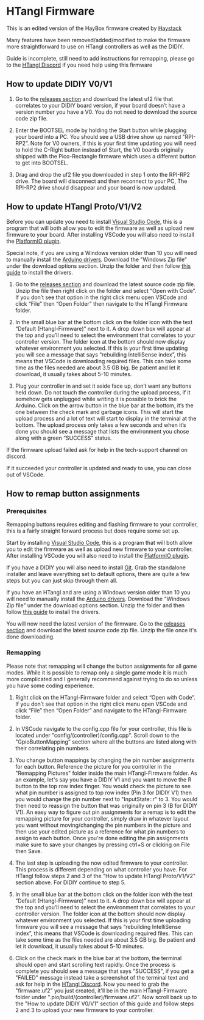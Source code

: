 # HTangl Firmware

This is an edited version of the HayBox firmware created by [Haystack](https://github.com/JonnyHaystack)

Many features have been removed/added/modified to make the firmware more straightforward to use on HTangl controllers as well as the DIDIY.

Guide is incomplete, still need to add instructions for remapping, please go to the [HTangl Discord](https://discord.gg/yAeFsbCDpv) if you need help using this firmware


## How to update DIDIY V0/V1

1. Go to the [releases section](https://github.com/HTangl/HTangl-Firmware/releases) and download the latest uf2 file that correlates to your DIDIY board version, if your board doesn’t have a version number you have a V0. You do not need to download the source code zip file.

2. Enter the BOOTSEL mode by holding the Start button while plugging your board into a PC. You should see a USB drive show up named "RPI-RP2”. Note for V0 owners, if this is your first time updating you will need to hold the C-Right button instead of Start, the V0 boards originally shipped with the Pico-Rectangle firmware which uses a different button to get into BOOTSEL.

3. Drag and drop the uf2 file you downloaded in step 1 onto the RPI-RP2 drive. The board will disconnect and then reconnect to your PC, The RPI-RP2 drive should disappear and your board is now updated. 

## How to update HTangl Proto/V1/V2

Before you can update you need to install [Visual Studio Code](https://code.visualstudio.com/), this is a program that will both allow you to edit the firmware as well as upload new firmware to your board. After installing VSCode you will also need to install the [PlatformIO plugin](https://platformio.org/install/ide?install=vscode).

Special note, if you are using a Windows version older than 10 you will need to manually install the [Arduino drivers](https://www.arduino.cc/en/software). Download the "Windows Zip file" under the download options section. Unzip the folder and then follow [this guide](https://docs.arduino.cc/tutorials/generic/DriverInstallation) to install the drivers.

1. Go to the [releases section](https://github.com/HTangl/HTangl-Firmware/releases) and download the latest source code zip file. Unzip the file then right click on the folder and select “Open with Code”. If you don’t see that option in the right click menu open VSCode and click “File” then “Open Folder” then navigate to the HTangl Firmware folder.

2. In the small blue bar at the bottom click on the folder icon with the text “Default (Htangl-Firmware)” next to it. A drop down box will appear at the top and you’ll need to select the environment that correlates to your controller version. The folder icon at the bottom should now display whatever environment you selected. If this is your first time updating you will see a message that says “rebuilding IntelliSense index”, this means that VSCode is downloading required files. This can take some time as the files needed are about 3.5 GB big. Be patient and let it download, it usually takes about 5-10 minutes.

3. Plug your controller in and set it aside face up, don’t want any buttons held down. Do not touch the controller during the upload process, if it somehow gets unplugged while writing it is possible to brick the Arduino. Click on the arrow button in the blue bar at the bottom, it’s the one between the check mark and garbage icons. This will start the upload process and a lot of text will start to display in the terminal at the bottom. The upload process only takes a few seconds and when it’s done you should see a message that lists the environment you chose along with a green “SUCCESS” status.

If the firmware upload failed ask for help in the tech-support channel on discord.

If it succeeded your controller is updated and ready to use, you can close out of VSCode.  

## How to remap button assignments

### Prerequisites

Remapping buttons requires editing and flashing firmware to your controller, this is a fairly straight forward process but does require some set up.

Start by installing [Visual Studio Code](https://code.visualstudio.com/), this is a program that will both allow you to edit the firmware as well as upload new firmware to your controller. After installing VSCode you will also need to install the [PlatformIO plugin](https://platformio.org/install/ide?install=vscode).

If you have a DIDIY you will also need to install [Git](https://git-scm.com/download/win). Grab the standalone installer and leave everything set to default options, there are quite a few steps but you can just skip through them all.

If you have an HTangl and are using a Windows version older than 10 you will need to manually install the [Arduino drivers](https://www.arduino.cc/en/software). Download the "Windows Zip file" under the download options section. Unzip the folder and then follow [this guide](https://docs.arduino.cc/tutorials/generic/DriverInstallation) to install the drivers.

You will now need the latest version of the firmware. Go to the [releases section](https://github.com/HTangl/HTangl-Firmware/releases) and download the latest source code zip file. Unzip the file once it's done downloading.

### Remapping

Please note that remapping will change the button assignments for all game modes. While it is possible to remap only a single game mode it is much more complicated and I generally recommend against trying to do so unless you have some coding experience.

1. Right click on the HTangl-Firmware folder and select “Open with Code”. If you don’t see that option in the right click menu open VSCode and click “File” then “Open Folder” and navigate to the HTangl-Firmware folder.

2. In VSCode navigate to the config.cpp file for your controller, this file is located under "config/(controller)/config.cpp". Scroll down to the "GpioButtonMapping" section where all the buttons are listed along with their correlating pin numbers.

3. You change button mappings by changing the pin number assignments for each button. Reference the picture for you controller in the "Remapping Pictures" folder inside the main HTangl-Firmware folder. As an example, let's say you have a DIDIY V1 and you want to move the R button to the top row index finger. You would check the picture to see what pin number is assigned to top row index (Pin 3 for DIDIY V1) then you would change the pin number next to "InputState::r" to 3. You would then need to reassign the button that was originally on pin 3 (B for DIDIY V1). An easy way to figure out pin assignments for a remap is to edit the remapping picture for your controller, simply draw in whatever layout you want without moving/changing the pin numbers in the picture and then use your edited picture as a reference for what pin numbers to assign to each button. Once you're done editing the pin assignments make sure to save your changes by pressing ctrl+S or clicking on File then Save.

4. The last step is uploading the now edited firmware to your controller. This process is different depending on what controller you have. For HTangl follow steps 2 and 3 of the "How to update HTangl Proto/V1/V2" section above. For DIDIY continue to step 5.

5. In the small blue bar at the bottom click on the folder icon with the text “Default (Htangl-Firmware)” next to it. A drop down box will appear at the top and you’ll need to select the environment that correlates to your controller version. The folder icon at the bottom should now display whatever environment you selected. If this is your first time uploading firmware you will see a message that says “rebuilding IntelliSense index”, this means that VSCode is downloading required files. This can take some time as the files needed are about 3.5 GB big. Be patient and let it download, it usually takes about 5-10 minutes.

6. Click on the check mark in the blue bar at the bottom, the terminal should open and start scrolling text rapidly. Once the process is complete you should see a message that says "SUCCESS", if you get a "FAILED" message instead take a screenshot of the terminal text and ask for help in the [HTangl Discord](https://discord.gg/yAeFsbCDpv). Now you need to grab the "firmware.uf2" you just created, it'll be in the main HTangl-Firmware folder under ".pio/build/(controller)/firmware.uf2". Now scroll back up to the "How to update DIDIY V0/V1" section of this guide and follow steps 2 and 3 to upload your new firmware to your controller.
